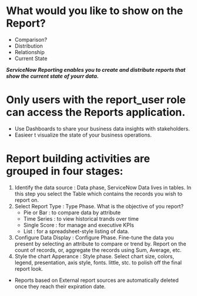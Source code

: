 # What would you like to show on the Report?
- Comparison?
- Distribution
- Relationship
- Current State

***ServiceNow Reporting enables you to create and distribute reports that show the current state of yourr data.***

# Only users with the report_user role can access the Reports application. 

- Use Dashboards to share your business data insights with stakeholders.
- Easieer t visualize the state of your business operations. 

# Report building activities are grouped in four stages:
1. Identify the data source : Data phase, ServiceNow Data lives in tables. In this step you select the Table which contains the records you wish to report on. 
2. Select Report Type : Type Phase. What is the objective of you report? 
    - Pie or Bar : to compare data by attribute
    - Time Series : to view historical trands over time
    - Single Score : for manage and executive KPIs
    - List : for a spreadsheet-style listing of data. 
3. Configure Data Display : Configure Phase. Fine-tune the data you present by selecting an attribute to compare or trend by. Report on the count of records, or, aggregate the records using Sum, Average, etc. 
4. Style the chart Apperance : Style phase. Select chart size, colors, legend, presentation, axis style, fonts. little, stc. to polish off the final report look. 
- Reports based on External report sources are automatically deleted once they reach their expiration date.
